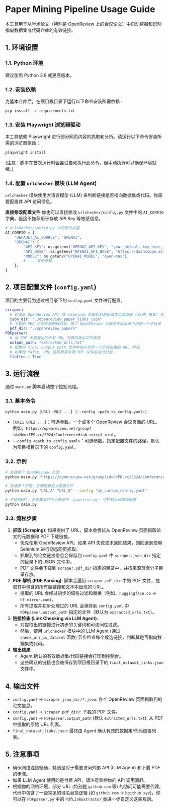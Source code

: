# Paper Mining Pipeline Usage Guide

本工具用于从学术论文（特别是 OpenReview 上的会议论文）中自动挖掘和识别指向数据集或代码仓库的有效链接。

## 1. 环境设置

### 1.1. Python 环境
建议使用 Python 3.8 或更高版本。

### 1.2. 安装依赖
克隆本仓库后，在项目根目录下运行以下命令安装所需依赖：
```bash
pip install -r requirements.txt
```

### 1.3. 安装 Playwright 浏览器驱动
本工具依赖 Playwright 进行部分网页内容的抓取和分析。请运行以下命令安装所需的浏览器驱动：
```bash
playwright install
```
(注意：脚本在首次运行时会尝试自动执行此命令，但手动执行可以确保环境就绪。)

### 1.4. 配置 `urlchecker` 模块 (LLM Agent)
`urlchecker` 模块使用大语言模型 (LLM) 来判断链接是否指向数据集或代码。你需要配置其 API 访问信息。


**直接修改配置文件**
你也可以直接修改 `urlchecker/config.py` 文件中的 `AI_CONFIG` 字典，但这不推荐用于存放 API Key 等敏感信息。

```python
# urlchecker/config.py 中的部分内容
AI_CONFIG = {
    "DEFAULT_AI_SOURCE": "OPENAI", 
    "OPENAI": {
        "API_KEY": os.getenv("OPENAI_API_KEY", "your_default_key_here_if_not_using_env"), 
        "API_BASE": os.getenv("OPENAI_API_BASE", "https://dashscope.aliyuncs.com/compatible-mode/v1/"), 
        "MODEL": os.getenv("OPENAI_MODEL", "qwen-max"), 
        # ... 其他参数
    },
}
```

## 2. 项目配置文件 (`config.yaml`)
项目的主要行为通过根目录下的 `config.yaml` 文件进行配置。
```yaml
scraper:
  # 存储从 OpenReview API 或 Selenium 抓取到的原始论文页面链接 (JSON 格式) 的目录
  json_dir: "./openreview_paper_links_json" 
  # 下载的 PDF 论文存放的根目录。每个 OpenReview 页面会在此目录下创建一个子目录
  pdf_dir: "./openreview_papers" 
PDFparser:
  # 从 PDF 中提取出的所有 URL 列表的输出文件路径
  output_path: "extracted_urls.txt"
  # 如果为 true, output_path 文件中将只包含一个全局去重的 URL 列表。
  # 如果为 false, URL 会按照其来源 PDF 文件名进行分组。
  flatten : True 
```

## 3. 运行流程

通过 `main.py` 脚本启动整个挖掘流程。

### 3.1. 基本命令
```bash
python main.py [URL1 URL2 ...] [--config <path_to_config.yaml>]
```
*   `[URL1 URL2 ...]`：可选参数。一个或多个 OpenReview 会议页面的 URL。例如，`https://openreview.net/group?id=NeurIPS.cc/2024/Conference#tab-accept-oral`。
*   `--config <path_to_config.yaml>`：可选参数。指定配置文件的路径，默认为项目根目录下的 `config.yaml`。

### 3.2. 示例
```bash
# 处理单个 OpenReview 页面
python main.py "https://openreview.net/group?id=CVPR.cc/2024/Conference#tab-accept"

# 处理多个页面，并使用自定义配置文件
python main.py "URL_A" "URL_B" --config "my_custom_config.yaml"

# 不提供URL，此时脚本的行为依赖于 `pipeline.py` 中的默认设置或配置
python main.py 
```

### 3.3. 流程步骤
1.  **抓取 (Scraping)**: 如果提供了 URL，脚本会尝试从 OpenReview 页面抓取论文的元数据和 PDF 下载链接。
    *   优先使用 OpenReview API。如果 API 失败或未返回结果，则回退到使用 Selenium 进行动态网页抓取。
    *   抓取到的论文链接信息会保存到 `config.yaml` 中 `scraper.json_dir` 指定的目录下的 JSON 文件中。
    *   PDF 文件会下载到 `scraper.pdf_dir` 指定的目录中，并按来源页面分子目录存放。
2.  **PDF 解析 (PDF Parsing)**: 脚本会遍历 `scraper.pdf_dir` 中的 PDF 文件，提取其中包含的所有超链接和文本中出现的 URL。
    *   提取的 URL 会经过初步的域名过滤和替换（例如，`huggingface.co` -> `hf-mirror.com`）。
    *   所有提取并初步处理过的 URL 会保存到 `config.yaml` 中 `PDFparser.output_path` 指定的文件（默认为 `extracted_urls.txt`）。
3.  **链接检查 (Link Checking via LLM Agent)**:
    *   对提取出的链接进行初步的关键词和可访问性过滤。
    *   然后，使用 `urlchecker` 模块中的 LLM Agent (通过 `check_url_is_dataset` 函数) 异步检查每个候选链接，判断其是否指向数据集或代码。
4.  **输出结果**:
    *   Agent 确认的有效数据集/代码链接会打印到控制台。
    *   这些确认的链接也会被保存到项目根目录下的 `final_dataset_links.json` 文件中。

## 4. 输出文件
*   `config.yaml` -> `scraper.json_dir/*.json`: 各个 OpenReview 页面抓取到的论文信息。
*   `config.yaml` -> `scraper.pdf_dir/`: 下载的 PDF 文件。
*   `config.yaml` -> `PDFparser.output_path` (默认 `extracted_urls.txt`): 从 PDF 中提取的原始 URL 列表。
*   `final_dataset_links.json`: 最终由 Agent 确认有效的数据集/代码链接列表。

## 5. 注意事项
*   确保网络连接畅通，特别是对于需要访问外部 API (LLM Agent) 和下载 PDF 的步骤。
*   如果 LLM Agent 使用的是付费 API，请注意监控你的 API 调用消耗。
*   根据你的网络环境，部分 URL (特别是 `github.com` 等) 的访问可能需要代理。代码中包含了一些常见的域名替换逻辑 (如 `github.com` -> `bgithub.xyz`)，你可以在 `PDFparser.py` 中的 `PdfLinkExtractor` 类进一步自定义这些规则。 